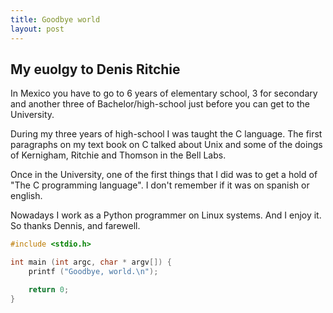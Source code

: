 ```yaml
---
title: Goodbye world
layout: post
---
```


## My euolgy to Denis Ritchie

In Mexico you have to go to 6 years of elementary school, 3 for secondary and
another three of Bachelor/high-school just before you can get to the
University.

During my three years of high-school I was taught the C language. The first
paragraphs on my text book on C talked about Unix and some of the doings of
Kernigham, Ritchie and Thomson in the Bell Labs.

Once in the University, one of the first things that I did was to get a hold
of "The C programming language". I don't remember if it was on spanish or
english.

Nowadays I work as a Python programmer on Linux systems. And I enjoy it. So
thanks Dennis, and farewell.

```c
#include <stdio.h>

int main (int argc, char * argv[]) {
    printf ("Goodbye, world.\n");

    return 0;
}
```